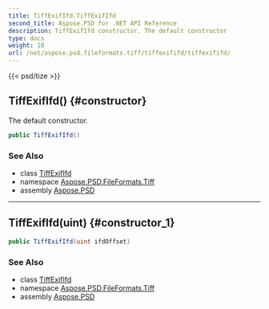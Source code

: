 ```yaml
---
title: TiffExifIfd.TiffExifIfd
second_title: Aspose.PSD for .NET API Reference
description: TiffExifIfd constructor. The default constructor
type: docs
weight: 10
url: /net/aspose.psd.fileformats.tiff/tiffexififd/tiffexififd/
---
```

{{< psd/tize >}}
## TiffExifIfd() {#constructor}

The default constructor.

```csharp
public TiffExifIfd()
```

### See Also

* class [TiffExifIfd](../)
* namespace [Aspose.PSD.FileFormats.Tiff](../../tiffexififd/)
* assembly [Aspose.PSD](../../../)

---

## TiffExifIfd(uint) {#constructor_1}

```csharp
public TiffExifIfd(uint ifdOffset)
```

### See Also

* class [TiffExifIfd](../)
* namespace [Aspose.PSD.FileFormats.Tiff](../../tiffexififd/)
* assembly [Aspose.PSD](../../../)


